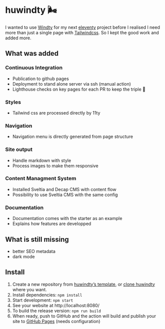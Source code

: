 # huwindty 🌬️

I wanted to use [Windty](https://github.com/distantcam/windty/) for my next [eleventy](https://www.11ty.dev/) project before I realised I need more than just a single page with [Tailwindcss](https://tailwindcss.com/). So I kept the good work and added more.

## What was added
### Continuous Integration
- Publication to github pages
- Deployment to stand alone server via ssh (manual action)
- Lighthouse checks on key pages for each PR to keep the triple 💯
### Styles
- Tailwind css are processed directly by 11ty
### Navigation
- Navigation menu is directly generated from page structure
### Site output
- Handle markdown with style
- Process images to make them responsive
### Content Managment System
- Installed Sveltia and Decap CMS with content flow
- Possibility to use Sveltia CMS with the same config
### Documentation
- Documentation comes with the starter as an example
- Explains how features are developped


## What is still missing
- better SEO metadata
- dark mode

## Install
1. Create a new repository from [huwindty’s template](https://github.com/aloxe/huwindty/generate), or [clone huwindty](https://docs.github.com/en/free-pro-team@latest/github/creating-cloning-and-archiving-repositories/cloning-a-repository) where you want.
2. Install dependencies: `npm install`
3. Start development: `npm start`
4. See your website at http://localhost:8080/
5. To build the release version: `npm run build`
6. When ready, push to GitHub and the action will build and publish your site to [GitHub Pages](https://docs.github.com/en/free-pro-team@latest/github/working-with-github-pages) (needs configuration)
